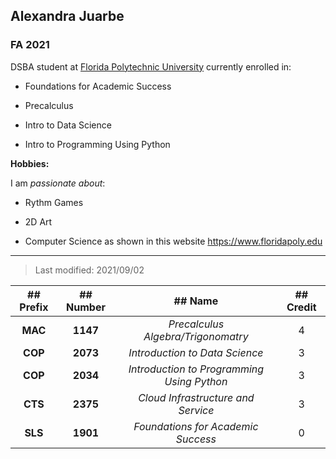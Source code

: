 ## Alexandra Juarbe

### FA 2021

DSBA student at [Florida Polytechnic University](https://www.floridapoly.edu) currently enrolled in: 

- Foundations for Academic Success

- Precalculus

- Intro to Data Science

- Intro to Programming Using Python

**Hobbies:**

I am _passionate about_: 

- Rythm Games

- 2D Art

- Computer Science as shown in this website <https://www.floridapoly.edu>

***

> Last modified: 2021/09/02


|## Prefix  |## Number   |## Name                                    |## Credit    |
|:---------:|:----------:|:-----------------------------------------:|:-----------:|
|**MAC**    |**1147**    |_Precalculus Algebra/Trigonomatry_         |4            |
|**COP**    |**2073**    |_Introduction to Data Science_             |3            |
|**COP**    |**2034**    |_Introduction to Programming Using Python_ |3            |
|**CTS**    |**2375**    |_Cloud Infrastructure and Service_         |3            |
|**SLS**    |**1901**    |_Foundations for Academic Success_         |0            |
